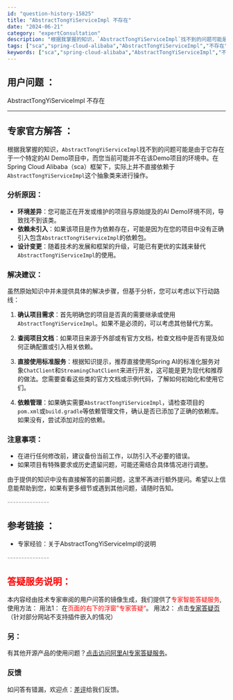 ```yaml
---
id: "question-history-15825"
title: "AbstractTongYiServiceImpl 不存在"
date: "2024-06-21"
category: "expertConsultation"
description: "根据我掌握的知识，`AbstractTongYiServiceImpl`找不到的问题可能是由于它存在于一个特定的AI Demo项目中，而您当前可能并不在该Demo项目的环境中。在Spring Cloud Alibaba（sca）框架下，实际上并不直接依赖于`AbstractTongYiService"
tags: ["sca","spring-cloud-alibaba","AbstractTongYiServiceImpl","不存在"]
keywords: ["sca","spring-cloud-alibaba","AbstractTongYiServiceImpl","不存在"]
---
```


## 用户问题 ： 
 AbstractTongYiServiceImpl 不存在  

---------------
## 专家官方解答 ：

根据我掌握的知识，`AbstractTongYiServiceImpl`找不到的问题可能是由于它存在于一个特定的AI Demo项目中，而您当前可能并不在该Demo项目的环境中。在Spring Cloud Alibaba（sca）框架下，实际上并不直接依赖于`AbstractTongYiServiceImpl`这个抽象类来进行操作。

### 分析原因：
- **环境差异**：您可能正在开发或维护的项目与原始提及的AI Demo环境不同，导致找不到该类。
- **依赖未引入**：如果该项目是作为依赖存在，可能是因为在您的项目中没有正确引入包含`AbstractTongYiServiceImpl`的依赖包。
- **设计变更**：随着技术的发展和框架的升级，可能已有更优的实践来替代`AbstractTongYiServiceImpl`的使用。

### 解决建议：
虽然原始知识中并未提供具体的解决步骤，但基于分析，您可以考虑以下行动路线：

1. **确认项目需求**：首先明确您的项目是否真的需要继承或使用`AbstractTongYiServiceImpl`。如果不是必须的，可以考虑其他替代方案。
   
2. **查阅项目文档**：如果项目来源于外部或有官方文档，检查文档中是否有提及如何正确配置或引入相关依赖。

3. **直接使用标准服务**：根据知识提示，推荐直接使用Spring AI的标准化服务对象`ChatClient`和`StreamingChatClient`来进行开发，这可能是更为现代和推荐的做法。您需要查看这些类的官方文档或示例代码，了解如何初始化和使用它们。

4. **依赖管理**：如果确实需要`AbstractTongYiServiceImpl`，请检查项目的`pom.xml`或`build.gradle`等依赖管理文件，确认是否已添加了正确的依赖库。如果没有，尝试添加对应的依赖。

### 注意事项：
- 在进行任何修改前，建议备份当前工作，以防引入不必要的错误。
- 如果项目有特殊要求或历史遗留问题，可能还需结合具体情况进行调整。

由于提供的知识中没有直接解答的前置问题，这里不再进行额外提问。希望以上信息能帮助到您，如果有更多细节或遇到其他问题，请随时告知。


<font color="#949494">---------------</font> 


## 参考链接 ：

* 专家经验：关于AbstractTongYiServiceImpl的说明 


 <font color="#949494">---------------</font> 
 


## <font color="#FF0000">答疑服务说明：</font> 

本内容经由技术专家审阅的用户问答的镜像生成，我们提供了<font color="#FF0000">专家智能答疑服务</font>,使用方法：
用法1： 在<font color="#FF0000">页面的右下的浮窗”专家答疑“</font>。
用法2： 点击[专家答疑页](https://answer.opensource.alibaba.com/docs/intro)（针对部分网站不支持插件嵌入的情况）
### 另：


有其他开源产品的使用问题？[点击访问阿里AI专家答疑服务](https://answer.opensource.alibaba.com/docs/intro)。
### 反馈
如问答有错漏，欢迎点：[差评](https://ai.nacos.io/user/feedbackByEnhancerGradePOJOID?enhancerGradePOJOId=15844)给我们反馈。
